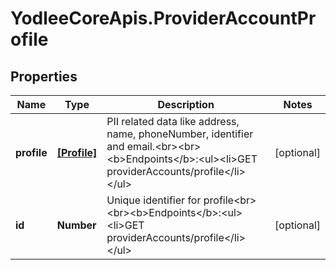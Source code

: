 # YodleeCoreApis.ProviderAccountProfile

## Properties
Name | Type | Description | Notes
------------ | ------------- | ------------- | -------------
**profile** | [**[Profile]**](Profile.md) | PII related data like address, name, phoneNumber, identifier and email.&lt;br&gt;&lt;br&gt;&lt;b&gt;Endpoints&lt;/b&gt;:&lt;ul&gt;&lt;li&gt;GET providerAccounts/profile&lt;/li&gt;&lt;/ul&gt; | [optional] 
**id** | **Number** | Unique identifier for profile&lt;br&gt;&lt;br&gt;&lt;b&gt;Endpoints&lt;/b&gt;:&lt;ul&gt;&lt;li&gt;GET providerAccounts/profile&lt;/li&gt;&lt;/ul&gt; | [optional] 
